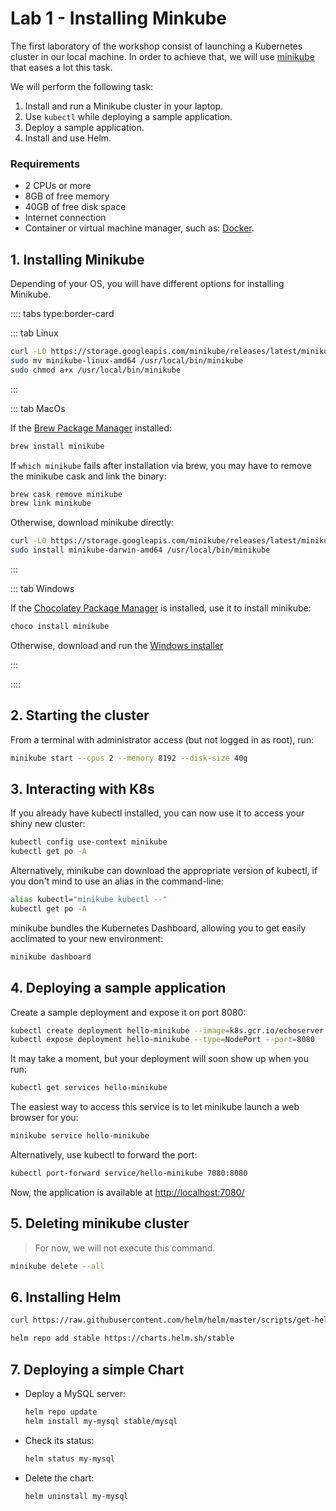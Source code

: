 # Lab 1 - Installing Minkube

The first laboratory of the workshop consist of launching a Kubernetes cluster in our local machine. In order to achieve that, we will use [minikube](https://kubernetes.io/docs/tutorials/hello-minikube/) that eases a lot this task.

We will perform the following task:

1. Install and run a Minikube cluster in your laptop.
1. Use `kubectl` while deploying a sample application.
1. Deploy a sample application.
1. Install and use Helm.

### Requirements

- 2 CPUs or more
- 8GB of free memory
- 40GB of free disk space
- Internet connection
- Container or virtual machine manager, such as: [Docker](https://docs.docker.com/engine/install/).

## 1. Installing Minikube

Depending of your OS, you will have different options for installing Minikube.

:::: tabs type:border-card

::: tab Linux

```sh
curl -LO https://storage.googleapis.com/minikube/releases/latest/minikube-linux-amd64
sudo mv minikube-linux-amd64 /usr/local/bin/minikube
sudo chmod a+x /usr/local/bin/minikube
```

:::

::: tab MacOs

If the [Brew Package Manager](https://brew.sh/) installed:

```sh
brew install minikube
```

If `which minikube` fails after installation via brew, you may have to remove the minikube cask and link the binary:

```sh
brew cask remove minikube
brew link minikube
```

Otherwise, download minikube directly:

```sh
curl -LO https://storage.googleapis.com/minikube/releases/latest/minikube-darwin-amd64
sudo install minikube-darwin-amd64 /usr/local/bin/minikube
```

:::

::: tab Windows

If the [Chocolatey Package Manager](https://chocolatey.org/) is installed, use it to install minikube:

```sh
choco install minikube
```

Otherwise, download and run the [Windows installer](https://storage.googleapis.com/minikube/releases/latest/minikube-installer.exe)

:::

::::

## 2. Starting the cluster

From a terminal with administrator access (but not logged in as root), run:

```sh
minikube start --cpus 2 --memory 8192 --disk-size 40g
```

## 3. Interacting with K8s

If you already have kubectl installed, you can now use it to access your shiny new cluster:

```sh
kubectl config use-context minikube
kubectl get po -A
```

Alternatively, minikube can download the appropriate version of kubectl, if you don't mind to use an alias in the command-line:

```sh
alias kubectl="minikube kubectl --"
kubectl get po -A
```

minikube bundles the Kubernetes Dashboard, allowing you to get easily acclimated to your new environment:

```sh
minikube dashboard
```

## 4. Deploying a sample application

Create a sample deployment and expose it on port 8080:

```sh
kubectl create deployment hello-minikube --image=k8s.gcr.io/echoserver:1.4
kubectl expose deployment hello-minikube --type=NodePort --port=8080
```

It may take a moment, but your deployment will soon show up when you run:

```sh
kubectl get services hello-minikube
```

The easiest way to access this service is to let minikube launch a web browser for you:

```sh
minikube service hello-minikube
```

Alternatively, use kubectl to forward the port:

```sh
kubectl port-forward service/hello-minikube 7080:8080
```

Now, the application is available at [http://localhost:7080/](http://localhost:7080/)

## 5. Deleting minikube cluster

> For now, we will not execute this command.

```sh
minikube delete --all
```

## 6. Installing Helm

```sh
curl https://raw.githubusercontent.com/helm/helm/master/scripts/get-helm-3 | bash

helm repo add stable https://charts.helm.sh/stable
```

## 7. Deploying a simple Chart

- Deploy a MySQL server:

    ```sh
    helm repo update
    helm install my-mysql stable/mysql
    ```

- Check its status:

    ```sh
    helm status my-mysql
    ```

- Delete the chart:

    ```sh
    helm uninstall my-mysql
    ```
